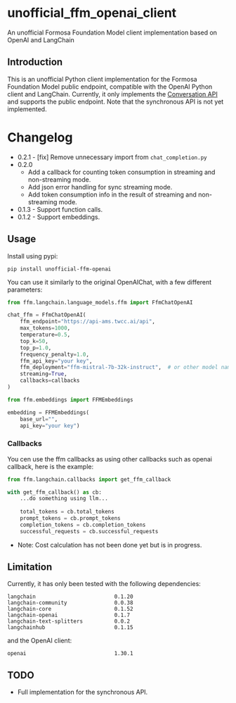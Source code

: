 # unofficial_ffm_openai_client
An unofficial Formosa Foundation Model client implementation based on OpenAI and LangChain

## Introduction

This is an unofficial Python client implementation for the Formosa Foundation Model public endpoint, compatible with the OpenAI Python client and LangChain. Currently, it only implements the [Conversation API](https://docs.twcc.ai/docs/user-guides/twcc/afs/afs-modelspace/api-and-parameters/conversation-api) and supports the public endpoint. Note that the synchronous API is not yet implemented.

# Changelog

- 0.2.1 - [fix] Remove unnecessary import from `chat_completion.py`
- 0.2.0 
  - Add a callback for counting token consumption in streaming and non-streaming mode.
  - Add json error handling for sync streaming mode.
  - Add token consumption info in the result of streaming and non-streaming mode.
- 0.1.3 - Support function calls.
- 0.1.2 - Support embeddings.

## Usage

Install using pypi:

```shell
pip install unofficial-ffm-openai
```

You can use it similarly to the original OpenAIChat, with a few different parameters:

```python
from ffm.langchain.language_models.ffm import FfmChatOpenAI

chat_ffm = FfmChatOpenAI(
    ffm_endpoint="https://api-ams.twcc.ai/api",
    max_tokens=1000,
    temperature=0.5,
    top_k=50,
    top_p=1.0,
    frequency_penalty=1.0,
    ffm_api_key="your key",
    ffm_deployment="ffm-mistral-7b-32k-instruct",  # or other model name
    streaming=True,
    callbacks=callbacks
)
```

```python
from ffm.embeddings import FFMEmbeddings

embedding = FFMEmbeddings(
    base_url="",
    api_key="your key")
```

### Callbacks

You cen use the ffm callbacks as using other callbacks such as openai callback, here is the example:

```python
from ffm.langchain.callbacks import get_ffm_callback

with get_ffm_callback() as cb:
    ...do something using llm...
    
    total_tokens = cb.total_tokens
    prompt_tokens = cb.prompt_tokens
    completion_tokens = cb.completion_tokens
    successful_requests = cb.successful_requests
```

* Note: Cost calculation has not been done yet but is in progress.

## Limitation

Currently, it has only been tested with the following dependencies:

```
langchain                         0.1.20
langchain-community               0.0.38
langchain-core                    0.1.52
langchain-openai                  0.1.7
langchain-text-splitters          0.0.2
langchainhub                      0.1.15
```

and the OpenAI client:

```
openai                            1.30.1
```

## TODO

* Full implementation for the synchronous API.